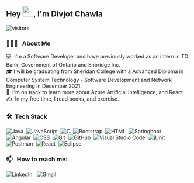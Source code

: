 ## Hey <img src="https://github.com/TheDudeThatCode/TheDudeThatCode/blob/master/Assets/Hi.gif" width="29px">, I'm Divjot Chawla

![visitors](https://visitor-badge.laobi.icu/badge?page_id=DivjotSingh10.DivjotSingh10)
<br /> 

### 👨🏻‍💻 &nbsp; About Me

💻 &nbsp;I'm a Software Developer and have previously worked as an intern in TD Bank, Government of Ontario and Enbridge Inc. \
🎓&nbsp;I will be graduating from Sheridan College with a Advanced Diploma in Computer System Technology - Software Development and Network Engineering in December 2021.\
🌱 &nbsp;I'm on track to learn more about Azure Artificial Intelligence, and React.\
✍️ &nbsp;In my free time, I read books, and exercise.


  ### 🛠 &nbsp;Tech Stack

![Java](https://img.shields.io/badge/-Java-05122A?style=flat&logo=Java&logoColor=FFA518)&nbsp;
![JavaScript](https://img.shields.io/badge/-JavaScript-05122A?style=flat&logo=javascript)&nbsp;
![C](https://img.shields.io/badge/-C-05122A?style=flat&logo=C&logoColor=A8B9CC)&nbsp;
![Bootstrap](https://img.shields.io/badge/-Bootstrap-05122A?style=flat&logo=bootstrap&logoColor=563D7C)&nbsp;
![HTML](https://img.shields.io/badge/-HTML-05122A?style=flat&logo=HTML5)&nbsp;
![Springboot](https://img.shields.io/badge/-Springboot-05122A?style=flat&logo=springboot)\
![Angular](https://img.shields.io/badge/-Angular-05122A?style=flat&logo=angular)&nbsp;
![CSS](https://img.shields.io/badge/-CSS-05122A?style=flat&logo=CSS3&logoColor=1572B6)&nbsp;
![Git](https://img.shields.io/badge/-Git-05122A?style=flat&logo=git)&nbsp;
![GitHub](https://img.shields.io/badge/-GitHub-05122A?style=flat&logo=github)&nbsp;
![Visual Studio Code](https://img.shields.io/badge/-Visual%20Studio%20Code-05122A?style=flat&logo=visual-studio-code&logoColor=007ACC)&nbsp;
![jUnit](https://img.shields.io/badge/jUnit%20-%23150458.svg?&style=flat&logo=Java&logoColor=white)\
![Postman](https://img.shields.io/badge/-Postman-05122A?style=flat&logo=postman&logoColor=FFA518)&nbsp;
![React](https://img.shields.io/badge/-React-05122A?style=flat&logo=react)&nbsp;
![Eclipse](https://img.shields.io/badge/-Eclipse-05122A?style=flat&logo=eclipse)


  
 ### 📫 &nbsp; How to reach me:
  <a href="https://www.linkedin.com/in/divjotchawla/">
<img alt="LinkedIn" src="https://img.shields.io/badge/linkedin%20-%230077B5.svg?&style=flat&logo=linkedin&logoColor=white"/></a> &nbsp;

<a href="mailto:chawladivjot10@gmail.com">
  <img alt="Gmail" src="https://img.shields.io/badge/Gmail-D14836?style=flat&logo=gmail&logoColor=white" /></a> &nbsp;

